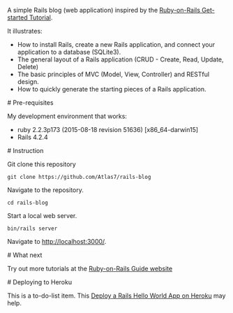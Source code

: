 A simple Rails blog (web application) inspired by the [Ruby-on-Rails Get-started Tutorial](http://guides.rubyonrails.org/getting_started.html).

It illustrates:

- How to install Rails, create a new Rails application, and connect your application to a database (SQLite3).
- The general layout of a Rails application (CRUD - Create, Read, Update, Delete)
- The basic principles of MVC (Model, View, Controller) and RESTful design.
- How to quickly generate the starting pieces of a Rails application.

# Pre-requisites

My development environment that works:

- ruby 2.2.3p173 (2015-08-18 revision 51636) [x86_64-darwin15]
- Rails 4.2.4

# Instruction

Git clone this repository

```
git clone https://github.com/Atlas7/rails-blog
```

Navigate to the repository.

```
cd rails-blog
```

Start a local web server.

```
bin/rails server
```

Navigate to [http://localhost:3000/](http://localhost:3000/).

# What next

Try out more tutorials at the [Ruby-on-Rails Guide website](http://guides.rubyonrails.org/)

# Deploying to Heroku

This is a to-do-list item. This [Deploy a Rails Hello World App on Heroku](https://devcenter.heroku.com/articles/getting-started-with-rails4) may help.
